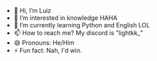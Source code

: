 - 👋 Hi, I’m Luiz
- 👀 I’m interested in knowledge HAHA 
- 🌱 I’m currently learning Python and English LOL
- 📫 How to reach me? My discord is "lightkk_"
- 😄 Pronouns: He/Him
- ⚡ Fun fact: Nah, I'd win.

<!---
luizeduardoqj/luizeduardoqj is a ✨ special ✨ repository because its `README.md` (this file) appears on your GitHub profile.
You can click the Preview link to take a look at your changes.
--->
